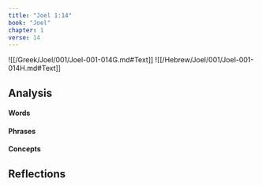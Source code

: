 ```yaml
---
title: "Joel 1:14"
book: "Joel"
chapter: 1
verse: 14
---
```

![[/Greek/Joel/001/Joel-001-014G.md#Text]]
![[/Hebrew/Joel/001/Joel-001-014H.md#Text]]

## Analysis

#### Words

#### Phrases

#### Concepts

## Reflections
